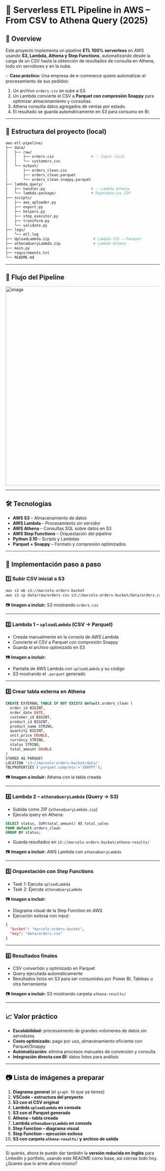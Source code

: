 # 🚀 **Serverless ETL Pipeline in AWS – From CSV to Athena Query (2025)**

## 📌 **Overview**

Este proyecto implementa un pipeline **ETL 100% serverless** en AWS usando **S3, Lambda, Athena y Step Functions**, automatizando desde la carga de un CSV hasta la obtención de resultados de consulta en Athena, todo sin servidores y en la nube.

💡 **Caso práctico:**
Una empresa de e-commerce quiere automatizar el procesamiento de sus pedidos:

1. Un archivo `orders.csv` se sube a S3.
2. Un Lambda convierte el CSV a **Parquet con compresión Snappy** para optimizar almacenamiento y consultas.
3. Athena consulta datos agregados de ventas por estado.
4. El resultado se guarda automáticamente en S3 para consumo en BI.

---

## 📂 **Estructura del proyecto (local)**

```bash
aws-etl-pipeline/
├── data/
│   ├── raw/
│   │   ├── orders.csv                 # ✅ Input local
│   │   └── customers.csv
│   └── output/
│       ├── orders_clean.csv
│       ├── orders_clean.parquet
│       └── orders_clean.snappy.parquet
├── lambda_query/
│   ├── handler.py                     # ✅ Lambda Athena
│   └── lambda-package/                # Dependencias ZIP
├── scripts/
│   ├── aws_uploader.py
│   ├── export.py
│   ├── helpers.py
│   ├── step_executor.py
│   ├── transform.py
│   └── validate.py
├── logs/
│   └── etl.log
├── UploadLambda.zip                    # Lambda CSV → Parquet
├── athenaQueryLambda.zip               # Lambda Athena
├── main.py
├── requirements.txt
└── README.md
```

---

## 🔄 **Flujo del Pipeline**

<img width="647" height="648" alt="image" src="https://github.com/user-attachments/assets/8b1677ac-06f5-45ff-a59e-08d36f58096e" />

---

## 🛠 **Tecnologías**

* **AWS S3** – Almacenamiento de datos
* **AWS Lambda** – Procesamiento sin servidor
* **AWS Athena** – Consultas SQL sobre datos en S3
* **AWS Step Functions** – Orquestación del pipeline
* **Python 3.10** – Scripts y Lambdas
* **Parquet + Snappy** – Formato y compresión optimizados

---

## 📍 **Implementación paso a paso**

### 1️⃣ Subir CSV inicial a S3

```bash
aws s3 mb s3://marcelo-orders-bucket
aws s3 cp data/raw/orders.csv s3://marcelo-orders-bucket/data/orders.csv
```

📷 **Imagen a incluir:** S3 mostrando `orders.csv`

---

### 2️⃣ Lambda 1 – `uploadLambda` (CSV → Parquet)

* Creada manualmente en la consola de AWS Lambda
* Convierte el CSV a Parquet con compresión Snappy
* Guarda el archivo optimizado en S3

📷 **Imagen a incluir:**

* Pantalla de AWS Lambda con `uploadLambda` y su código
* S3 mostrando el `.parquet` generado

---

### 3️⃣ Crear tabla externa en Athena

```sql
CREATE EXTERNAL TABLE IF NOT EXISTS default.orders_clean (
  order_id BIGINT,
  order_date DATE,
  customer_id BIGINT,
  product_id BIGINT,
  product_name STRING,
  quantity BIGINT,
  unit_price DOUBLE,
  currency STRING,
  status STRING,
  total_amount DOUBLE
)
STORED AS PARQUET
LOCATION 's3://marcelo-orders-bucket/data/'
TBLPROPERTIES ('parquet.compress'='SNAPPY');
```

📷 **Imagen a incluir:** Athena con la tabla creada

---

### 4️⃣ Lambda 2 – `athenaQueryLambda` (Query → S3)

* Subida como ZIP (`athenaQueryLambda.zip`)
* Ejecuta query en Athena:

```sql
SELECT status, SUM(total_amount) AS total_sales
FROM default.orders_clean
GROUP BY status;
```

* Guarda resultados en `s3://marcelo-orders-bucket/athena-results/`

📷 **Imagen a incluir:** AWS Lambda con `athenaQueryLambda`

---

### 5️⃣ Orquestación con Step Functions

* Task 1: Ejecuta `uploadLambda`
* Task 2: Ejecuta `athenaQueryLambda`

📷 **Imagen a incluir:**

* Diagrama visual de la Step Function en AWS
* Ejecución exitosa con input:

```json
{
  "bucket": "marcelo-orders-bucket",
  "key": "data/orders.csv"
}
```

---

### 6️⃣ Resultados finales

* CSV convertido y optimizado en Parquet
* Query ejecutada automáticamente
* Resultados listos en S3 para ser consumidos por Power BI, Tableau u otra herramienta

📷 **Imagen a incluir:** S3 mostrando carpeta `athena-results/`

---

## 📈 **Valor práctico**

* **Escalabilidad:** procesamiento de grandes volúmenes de datos sin servidores
* **Costo optimizado:** pago por uso, almacenamiento eficiente con Parquet/Snappy
* **Automatización:** elimina procesos manuales de conversión y consulta
* **Integración directa con BI:** datos listos para análisis

---

## 📷 **Lista de imágenes a preparar**

1. **Diagrama general** (el `graph TD` que ya tienes)
2. **VSCode – estructura del proyecto**
3. **S3 con el CSV original**
4. **Lambda `uploadLambda` en consola**
5. **S3 con el Parquet generado**
6. **Athena – tabla creada**
7. **Lambda `athenaQueryLambda` en consola**
8. **Step Function – diagrama visual**
9. **Step Function – ejecución exitosa**
10. **S3 con carpeta `athena-results/` y archivo de salida**

---

Si querés, ahora te puedo dar también la **versión reducida en inglés** para LinkedIn y portfolio, usando este README como base, así cierras todo hoy.
¿Querés que lo arme ahora mismo?



